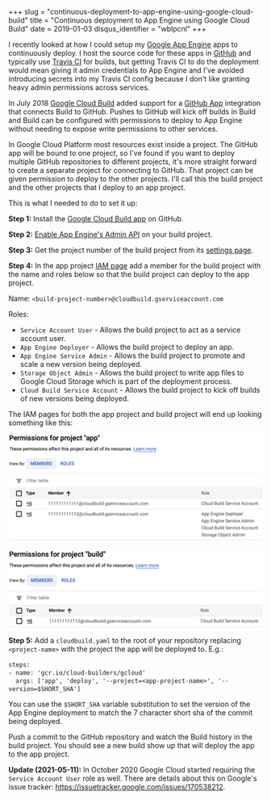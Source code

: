 +++
slug = "continuous-deployment-to-app-engine-using-google-cloud-build"
title = "Continuous deployment to App Engine using Google Cloud Build"
date = 2019-01-03
disqus_identifier = "wblpcnl"
+++

I recently looked at how I could setup my [Google App Engine](https://cloud.google.com/appengine/) apps to continuously deploy. I host the source code for these apps in [GitHub](https://github.com) and typically use [Travis CI](https://travis-ci.com) for builds, but getting Travis CI to do the deployment would mean giving it admin credentials to App Engine and I've avoided introducing secrets into my Travis CI config because I don't like granting heavy admin permissions across services.

In July 2018 [Google Cloud Build](https://cloud.google.com/cloud-build/) added support for a [GitHub App](https://github.com/apps/google-cloud-build) integration that connects Build to GitHub. Pushes to GitHub will kick off builds in Build and Build can be configured with permissions to deploy to App Engine without needing to expose write permissions to other services.

In Google Cloud Platform most resources exist inside a project. The GitHub app will be bound to one project, so I've found if you want to deploy multiple GitHub repositories to different projects, it's more straight forward to create a separate project for connecting to GitHub. That project can be given permission to deploy to the other projects. I'll call this the build project and the other projects that I deploy to an app project.

This is what I needed to do to set it up:

**Step 1:** Install the [Google Cloud Build app](https://github.com/apps/google-cloud-build) on GitHub.

**Step 2:** [Enable App Engine's Admin API](https://console.cloud.google.com/apis/library/appengine.googleapis.com?q=app%20engine) on your build project.

**Step 3:** Get the project number of the build project from its [settings page](https://console.cloud.google.com/iam-admin/settings).

**Step 4:** In the app project [IAM page](https://console.cloud.google.com/iam-admin/iam) add a member for the build project with the name and roles below so that the build project can deploy to the app project.

Name: `<build-project-number>@cloudbuild.gserviceaccount.com`

Roles:

 - `Service Account User` - Allows the build project to act as a service account user.
 - `App Engine Deployer` - Allows the build project to deploy an app.
 - `App Engine Service Admin` - Allows the build project to promote and scale a new version being deployed.
 - `Storage Object Admin` - Allows the build project to write app files to Google Cloud Storage which is part of the deployment process.
 - `Cloud Build Service Account` - Allows the build project to kick off builds of new versions being deployed.
 
The IAM pages for both the app project and build project will end up looking something like this:  

![](screenshot-1.png)

![](screenshot-2.png)

**Step 5:** Add a `cloudbuild.yaml` to the root of your repository replacing `<project-name>` with the project the app will be deployed to. E.g.:

```
steps:
- name: 'gcr.io/cloud-builders/gcloud'
  args: ['app', 'deploy', '--project=<app-project-name>', '--version=$SHORT_SHA']
```

You can use the `$SHORT_SHA` variable substitution to set the version of the App Engine deployment to match the 7 character short sha of the commit being deployed.

Push a commit to the GitHub repository and watch the Build history in the build project. You should see a new build show up that will deploy the app to the app project.

**Update (2021-05-11):** In October 2020 Google Cloud started requiring the `Service Account User` role as well. There are details about this on Google's issue tracker: https://issuetracker.google.com/issues/170538212.
